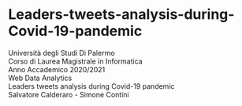 # Leaders-tweets-analysis-during-Covid-19-pandemic
Università degli Studi Di Palermo\
Corso di Laurea Magistrale in Informatica\
Anno Accademico 2020/2021\
Web Data Analytics\
Leaders tweets analysis during Covid-19 pandemic\
Salvatore Calderaro - Simone Contini
